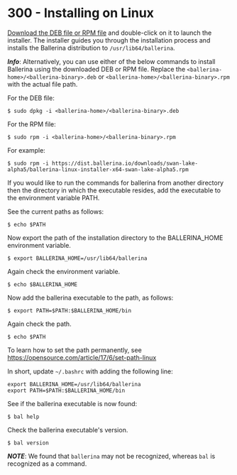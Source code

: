 # 300 - Installing on Linux

[Download the DEB file or RPM file](https://ballerina.io/downloads) and double-click on it to launch the installer. The installer guides you through the installation process and installs the Ballerina distribution to ```/usr/lib64/ballerina```.

***Info***: Alternatively, you can use either of the below commands to install Ballerina using the downloaded DEB or RPM file. Replace the ```<ballerina-home>/<ballerina-binary>.deb``` or ```<ballerina-home>/<ballerina-binary>.rpm``` with the actual file path.

For the DEB file:

```$ sudo dpkg -i <ballerina-home>/<ballerina-binary>.deb ```

For the RPM file:

```$ sudo rpm -i <ballerina-home>/<ballerina-binary>.rpm ```

For example:

```$ sudo rpm -i https://dist.ballerina.io/downloads/swan-lake-alpha5/ballerina-linux-installer-x64-swan-lake-alpha5.rpm```

If you would like to run the commands for ballerina from another directory then the directory in which the executable resides, add the executable to the environment variable PATH.

See the current paths as follows:

```$ echo $PATH```

Now export the path of the installation directory to the BALLERINA_HOME environment variable.

```$ export BALLERINA_HOME=/usr/lib64/ballerina```

Again check the environment variable.

```$ echo $BALLERINA_HOME```

Now add the ballerina executable to the path, as follows:

```$ export PATH=$PATH:$BALLERINA_HOME/bin```

Again check the path.

```$ echo $PATH```

To learn how to set the path permanently, see https://opensource.com/article/17/6/set-path-linux

In short, update ```~/.bashrc``` with adding the following line:

```
export BALLERINA_HOME=/usr/lib64/ballerina
export PATH=$PATH:$BALLERINA_HOME/bin
```

See if the ballerina executable is now found:

```$ bal help```

Check the ballerina executable's version.

```$ bal version```

***NOTE***: We found that ```ballerina``` may not be recognized, whereas ```bal``` is recognized as a command.
